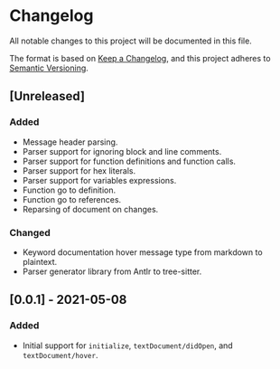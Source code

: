 # Changelog
All notable changes to this project will be documented in this file.

The format is based on [Keep a Changelog](https://keepachangelog.com/en/1.0.0/),
and this project adheres to [Semantic Versioning](https://semver.org/spec/v2.0.0.html).

## [Unreleased]
### Added
- Message header parsing.
- Parser support for ignoring block and line comments.
- Parser support for function definitions and function calls.
- Parser support for hex literals.
- Parser support for variables expressions.
- Function go to definition.
- Function go to references.
- Reparsing of document on changes.

### Changed
- Keyword documentation hover message type from markdown to plaintext.
- Parser generator library from Antlr to tree-sitter.

## [0.0.1] - 2021-05-08
### Added
- Initial support for `initialize`, `textDocument/didOpen`, and `textDocument/hover`.